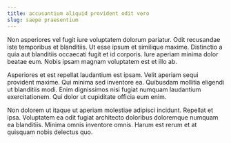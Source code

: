 ```yaml
---
title: accusantium aliquid provident odit vero
slug: saepe praesentium
---
```


Non asperiores vel fugit iure voluptatem dolorum pariatur. Odit recusandae iste temporibus et blanditiis. Ut esse ipsum et similique maxime. Distinctio a quia aut blanditiis occaecati fugit et id corporis. Iure aperiam minima dolor beatae eum. Nobis ipsam magnam voluptatem est et illo ab.

Asperiores et est repellat laudantium est ipsam. Velit aperiam sequi provident maxime. Qui minima sed inventore ea. Quibusdam mollitia eligendi ut blanditiis modi. Enim dignissimos nisi fugiat numquam laudantium exercitationem. Qui dolor ut cupiditate officia eum enim.

Non dolorem ut itaque ut aperiam molestiae adipisci incidunt. Repellat et ipsa. Voluptatem ea odit fugiat architecto doloribus doloremque numquam ea blanditiis. Minima omnis inventore omnis. Harum est rerum et at quisquam nobis delectus quo.
